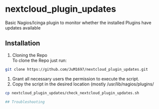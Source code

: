 # nextcloud_plugin_updates
Basic Nagios/Icinga plugin to monitor whether the installed Plugins have updates available

## Installation
1. Cloning the Repo  
To clone the Repo just run:
```bash
git clone https://github.com/JuM1697/nextcloud_plugin_updates.git
```
1. Grant all necessary users the permission to execute the script.
1. Copy the script in the desired location (mostly /usr/lib/nagios/plugins/
```bash
cp nextcloud_plugin_updates/check_nextcloud_plugin_updates.sh

## Troubleshooting
